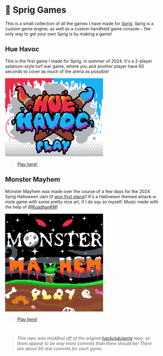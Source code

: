 # 🍃 Sprig Games

This is a small collection of all the games I have made for [Sprig](https://sprig.hackclub.com). Sprig is a custom game engine, as well as a custom handheld game console-- the only way to get your own Sprig is by making a game!

## Hue Havoc

This is the first game I made for Sprig, in summer of 2024. It's a 2-player splatoon-style turf war game, where you and another player have 60 seconds to cover as much of the arena as possible!

[<img src="https://github.com/gusruben/sprig/raw/main/Hue_Havoc.png">](https://sprig.hackclub.com/gallery/Hue_Havoc)

> [Play here!](https://sprig.hackclub.com/gallery/Hue_Havoc)

## Monster Mayhem

Monster Mayhem was made over the course of a few days for the 2024 Sprig Halloween Jam (it [won first place](https://cloud-823i7p2mz-hack-club-bot.vercel.app/0image.png))! It's a Halloween themed whack-a-mole game with some pretty nice art, if I do say so myself. Music made with the help of [@RuadhanKM](https://github.com/ruadhanKM/)!

[<img src="https://github.com/gusruben/sprig/raw/main/MonsterMayhem.png">](https://sprig.hackclub.com/gallery/MonsterMayhem)

> [Play here!](https://sprig.hackclub.com/gallery/MonsterMayhem)

<br>

> *This repo was modified off of the original [hackclub/sprig](https://github.com/hackclub/sprig) repo, so there appear to be way more commits than there should be! There are about 50 real commits for each game.*
